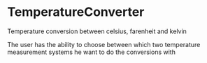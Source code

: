 # TemperatureConverter
Temperature conversion between celsius, farenheit and kelvin

The user has the ability to choose between which two temperature measurement systems he want to do the conversions with
